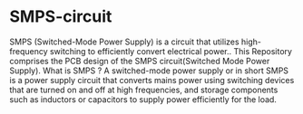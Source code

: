 # SMPS-circuit
SMPS (Switched-Mode Power Supply) is a circuit that utilizes high-frequency switching to efficiently convert electrical power.. 
This Repository comprises the PCB design of the SMPS circuit(Switched Mode Power Supply).
What is SMPS ?
         A switched-mode  power supply or in short SMPS is a power supply circuit that converts mains power using switching devices that are turned on and off at high frequencies, and storage components such as inductors or capacitors to  supply power efficiently for the load.
